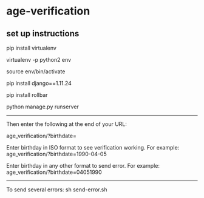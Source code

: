 # age-verification

## set up instructions

pip install virtualenv

virtualenv -p python2 env

source env/bin/activate

pip install django==1.11.24

pip install rollbar

python manage.py runserver

---

Then enter the following at the end of your URL:

age_verification/?birthdate=

Enter birthday in ISO format to see verification working. For example: age_verification/?birthdate=1990-04-05

Enter birthday in any other format to send error. For example: age_verification/?birthdate=04051990

---

To send several errors:
sh send-error.sh
